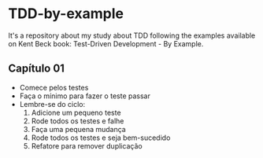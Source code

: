# TDD-by-example
It's a repository about my study about TDD following the examples available on Kent Beck book: Test-Driven Development - By Example.

## Capítulo 01

- Comece pelos testes
- Faça o mínimo para fazer o teste passar
- Lembre-se do ciclo:
  1. Adicione um pequeno teste
  2. Rode todos os testes e falhe
  3. Faça uma pequena mudança
  4. Rode todos os testes e seja bem-sucedido
  5. Refatore para remover duplicação
